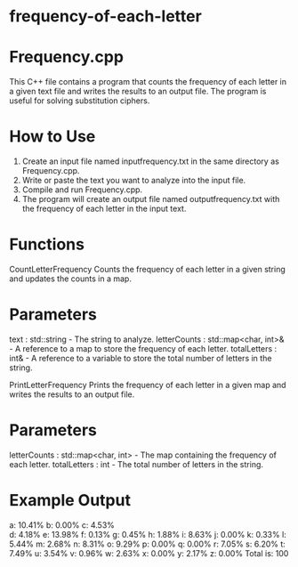 # frequency-of-each-letter

# Frequency.cpp

This C++ file contains a program that counts the frequency of each letter in a given text file and writes the results to an output file. The program is useful for solving substitution ciphers.

# How to Use
1. Create an input file named inputfrequency.txt in the same directory as Frequency.cpp.
2. Write or paste the text you want to analyze into the input file.
3. Compile and run Frequency.cpp.
4. The program will create an output file named outputfrequency.txt with the frequency of each letter in the input text.

# Functions

CountLetterFrequency
Counts the frequency of each letter in a given string and updates the counts in a map.



# Parameters
text : std::string - The string to analyze.
letterCounts : std::map<char, int>& - A reference to a map to store the frequency of each letter.
totalLetters : int& - A reference to a variable to store the total number of letters in the string.


PrintLetterFrequency
Prints the frequency of each letter in a given map and writes the results to an output file.

# Parameters
letterCounts : std::map<char, int> - The map containing the frequency of each letter.
totalLetters : int - The total number of letters in the string.
# Example Output
a: 10.41%
b: 0.00%
c: 4.53%     
d: 4.18%
e: 13.98%
f: 0.13%
g: 0.45%
h: 1.88%
i: 8.63%
j: 0.00%
k: 0.33%
l: 5.44%
m: 2.68%
n: 8.31%
o: 9.29%
p: 0.00%
q: 0.00%
r: 7.05%
s: 6.20%
t: 7.49%
u: 3.54%
v: 0.96%
w: 2.63%
x: 0.00%
y: 2.17% 
z: 0.00%
Total is: 100





























